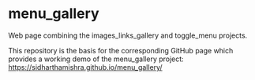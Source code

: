 # menu_gallery
Web page combining the images_links_gallery and toggle_menu projects.

This repository is the basis for the corresponding GitHub page which provides a working demo of the menu_gallery project: https://sidharthamishra.github.io/menu_gallery/
